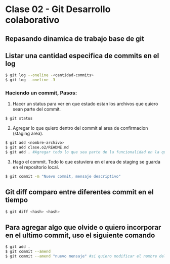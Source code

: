 # Clase 02 - Git Desarrollo colaborativo

## Repasando dinamica de trabajo base de git

## Listar una cantidad especifica de commits en el log 

```sh
$ git log --oneline -<cantidad-commits>
$ git log --oneline -3
```
### Haciendo un commit, Pasos:

 1. Hacer un status para ver en que estado estan los archivos que quiero sean parte del commit.

```sh
$ git status
```

 2. Agregar lo que quiero dentro del commit al area de confirmacion (staging area).

```sh
$ git add <nombre-archivo>
$ git add clase.o2/README.md
$ git add . #Agregar todo lo que sea parte de la funcionalidad en la que trabajo
```

 3. Hago el commit. Todo lo que estuviera en el area de staging se guarda en el repositorio local.

```sh
$ git commit -m "Nuevo commit, mensaje descriptivo"
```

## Git diff comparo entre diferentes commit en el tiempo

```sh
$ git diff <hash> <hash>
```

## Para agregar algo que olvide o quiero incorporar en el ultimo commit, uso el siguiente comando

```sh
$ git add . 
$ git commit --amend
$ git commit --amend "nuevo mensaje" #si quiero modificar el nombre del commit uso esto
```
